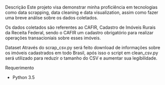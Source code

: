 Descrição
Este projeto visa demonstrar minha proficiência em tecnologias como data scrapping, data cleaning e data visualization, assim como  fazer uma breve análise sobre os dados coletados. 

Os dados coletados são referentes ao CAFIR, Cadastro de Imóveis Rurais da Receita Federal, sendo o CAFIR um cadastro obrigatório para realizar operações transacioniais sobre esses imóveis.

Dataset
Através do scrap_csv.py será feito download de informações sobre os imóveis cadastrados em todo Brasil, após isso o script em clean_csv.py será utilizado para reduzir o tamanho do CSV e aumentar sua legibilidade. 

Requerimento
- Python 3.5